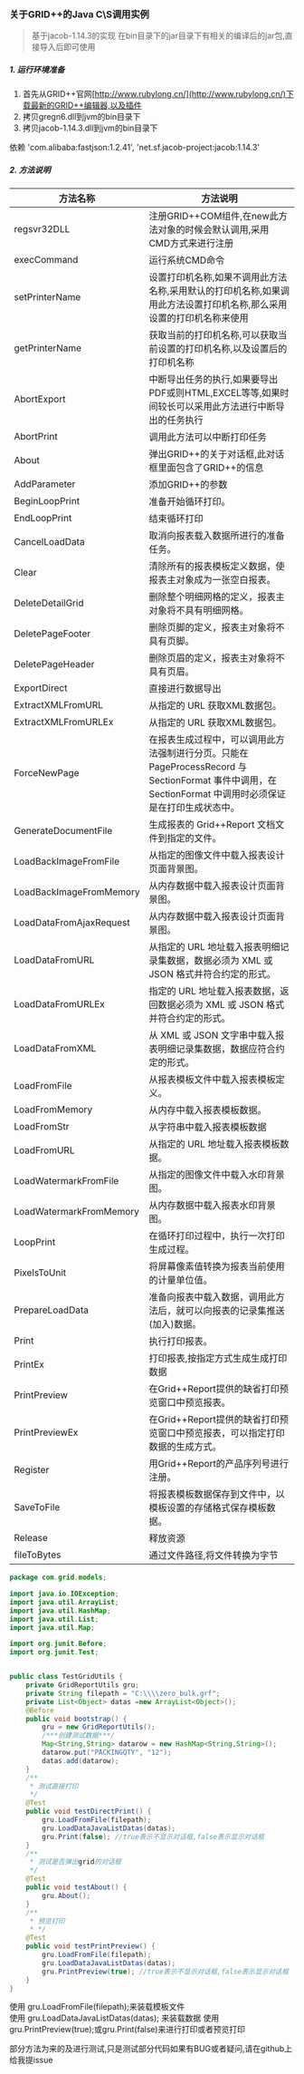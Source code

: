 ### 关于GRID++的Java C\S调用实例
> 基于jacob-1.14.3的实现   在bin目录下的jar目录下有相关的编译后的jar包,直接导入后即可使用

##### 1. 运行环境准备
1. 首先从GRID++官网[http://www.rubylong.cn/](http://www.rubylong.cn/)下载最新的GRID++编辑器,以及插件 
2. 拷贝gregn6.dll到jvm的bin目录下
3. 拷贝jacob-1.14.3.dll到jvm的bin目录下  

依赖 
 'com.alibaba:fastjson:1.2.41',
 'net.sf.jacob-project:jacob:1.14.3'


##### 2. 方法说明
| 方法名称        | 方法说明    |    
| --------       | -----   |   
| regsvr32DLL    | 注册GRID++COM组件,在new此方法对象的时候会默认调用,采用CMD方式来进行注册|    
| execCommand   | 运行系统CMD命令|    
| setPrinterName| 设置打印机名称,如果不调用此方法名称,采用默认的打印机名称,如果调用此方法设置打印机名称,那么采用设置的打印机名称来使用   |  
|getPrinterName | 获取当前的打印机名称,可以获取当前设置的打印机名称,以及设置后的打印机名称|  
|AbortExport    |中断导出任务的执行,如果要导出PDF或则HTML,EXCEL等等,如果时间较长可以采用此方法进行中断导出的任务执行|  
|AbortPrint     |调用此方法可以中断打印任务|  
|About          |弹出GRID++的关于对话框,此对话框里面包含了GRID++的信息|  
|AddParameter   |添加GRID++的参数|  
|BeginLoopPrint |准备开始循环打印。|  
|EndLoopPrint|结束循环打印|  
|CancelLoadData |取消向报表载入数据所进行的准备任务。|  
|Clear          |清除所有的报表模板定义数据，使报表主对象成为一张空白报表。|  
|DeleteDetailGrid |  删除整个明细网格的定义，报表主对象将不具有明细网格。|  
|DeletePageFooter | 删除页脚的定义，报表主对象将不具有页脚。|  
|DeletePageHeader|删除页眉的定义，报表主对象将不具有页眉。|  
|ExportDirect| 直接进行数据导出|  
|ExtractXMLFromURL|从指定的 URL 获取XML数据包。|  
|ExtractXMLFromURLEx|从指定的 URL 获取XML数据包。|  
|ForceNewPage|在报表生成过程中，可以调用此方法强制进行分页。只能在PageProcessRecord 与 SectionFormat 事件中调用，在 SectionFormat 中调用时必须保证是在打印生成状态中。|  
|GenerateDocumentFile|生成报表的 Grid++Report 文档文件到指定的文件。|  
|LoadBackImageFromFile|从指定的图像文件中载入报表设计页面背景图。|  
|LoadBackImageFromMemory|从内存数据中载入报表设计页面背景图。|  
|LoadDataFromAjaxRequest|从内存数据中载入报表设计页面背景图。|  
|LoadDataFromURL|从指定的 URL 地址载入报表明细记录集数据，数据必须为 XML 或 JSON 格式并符合约定的形式。|  
|LoadDataFromURLEx|指定的 URL 地址载入报表数据，返回数据必须为 XML 或 JSON 格式并符合约定的形式。|  
|LoadDataFromXML|从 XML 或 JSON 文字串中载入报表明细记录集数据，数据应符合约定的形式。|  
|LoadFromFile|从报表模板文件中载入报表模板定义。|  
|LoadFromMemory|从内存中载入报表模板数据。   |  
|LoadFromStr|从字符串中载入报表模板数据|  
|LoadFromURL|从指定的 URL 地址载入报表模板数据。|  
|LoadWatermarkFromFile|从指定的图像文件中载入水印背景图。|   
|LoadWatermarkFromMemory| 从内存数据中载入报表水印背景图。  |   
|LoopPrint|在循环打印过程中，执行一次打印生成过程。|  
|PixelsToUnit|将屏幕像素值转换为报表当前使用的计量单位值。|  
|PrepareLoadData|准备向报表中载入数据，调用此方法后，就可以向报表的记录集推送(加入)数据。|  
|Print|执行打印报表。   |  
|PrintEx|打印报表,按指定方式生成生成打印数据|  
|PrintPreview|在Grid++Report提供的缺省打印预览窗口中预览报表。  |  
|PrintPreviewEx| 在Grid++Report提供的缺省打印预览窗口中预览报表，可以指定打印数据的生成方式。|  
|Register|用Grid++Report的产品序列号进行注册。|  
|SaveToFile|将报表模板数据保存到文件中，以模板设置的存储格式保存模板数据。|  
|Release|释放资源|  
|fileToBytes|通过文件路径,将文件转换为字节|    


```java
package com.grid.models;

import java.io.IOException;
import java.util.ArrayList;
import java.util.HashMap;
import java.util.List;
import java.util.Map;

import org.junit.Before;
import org.junit.Test;


public class TestGridUtils {
	private GridReportUtils gru;
	private String filepath = "C:\\\\zero_bulk.grf";
	private List<Object> datas =new ArrayList<Object>();
	@Before 
	public void bootstrap() {
		gru = new GridReportUtils();
		/***创建测试数据***/
		Map<String,String> datarow = new HashMap<String,String>();
		datarow.put("PACKINGQTY", "12");
		datas.add(datarow);
	}
	/**
	 * 测试直接打印
	 */
	@Test
	public void testDirectPrint() {
		gru.LoadFromFile(filepath);
		gru.LoadDataJavaListDatas(datas);
		gru.Print(false); //true表示不显示对话框,false表示显示对话框
	}
	/**
	 * 测试是否弹出grid的对话框
	 */
	@Test
	public void testAbout() {
		gru.About();
	}
	/**
	 * 预览打印
	 * */
	@Test
	public void testPrintPreview() {
		gru.LoadFromFile(filepath);
		gru.LoadDataJavaListDatas(datas);
		gru.PrintPreview(true); //true表示不显示对话框,false表示显示对话框
	}
}

``` 


使用  gru.LoadFromFile(filepath);来装载模板文件  
使用  gru.LoadDataJavaListDatas(datas); 来装载数据
使用  gru.PrintPreview(true);或gru.Print(false)来进行打印或者预览打印

部分方法为来的及进行测试,只是测试部分代码如果有BUG或者疑问,请在github上给我提issue

